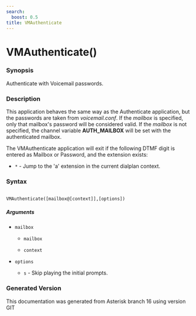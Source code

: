 ```yaml
---
search:
  boost: 0.5
title: VMAuthenticate
---
```


# VMAuthenticate()

### Synopsis

Authenticate with Voicemail passwords.

### Description

This application behaves the same way as the Authenticate application, but the passwords are taken from *voicemail.conf*. If the _mailbox_ is specified, only that mailbox's password will be considered valid. If the _mailbox_ is not specified, the channel variable **AUTH\_MAILBOX** will be set with the authenticated mailbox.<br>

The VMAuthenticate application will exit if the following DTMF digit is entered as Mailbox or Password, and the extension exists:<br>


* `*` - Jump to the 'a' extension in the current dialplan context.<br>

### Syntax


```

VMAuthenticate([mailbox@[context]],[options])
```
##### Arguments


* `mailbox`

    * `mailbox`

    * `context`

* `options`

    * `s` - Skip playing the initial prompts.<br>



### Generated Version

This documentation was generated from Asterisk branch 16 using version GIT 